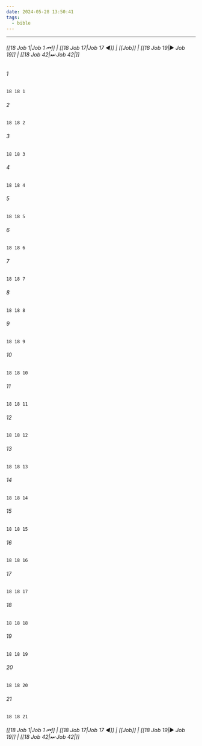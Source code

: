 ```yaml
---
date: 2024-05-28 13:50:41
tags:
  - bible
---
```

___

###### [[18 Job 1|Job 1 ⏮]] | [[18 Job 17|Job 17 ◀]] | [[Job]] | [[18 Job 19|▶ Job 19]] | [[18 Job 42|⏭ Job 42|]]

###### 1
``` verse
18 18 1 
```
###### 2
``` verse
18 18 2 
```
###### 3
``` verse
18 18 3 
```
###### 4
``` verse
18 18 4 
```
###### 5
``` verse
18 18 5 
```
###### 6
``` verse
18 18 6 
```
###### 7
``` verse
18 18 7 
```
###### 8
``` verse
18 18 8 
```
###### 9
``` verse
18 18 9 
```
###### 10
``` verse
18 18 10 
```
###### 11
``` verse
18 18 11 
```
###### 12
``` verse
18 18 12 
```
###### 13
``` verse
18 18 13 
```
###### 14
``` verse
18 18 14 
```
###### 15
``` verse
18 18 15 
```
###### 16
``` verse
18 18 16 
```
###### 17
``` verse
18 18 17 
```
###### 18
``` verse
18 18 18 
```
###### 19
``` verse
18 18 19 
```
###### 20
``` verse
18 18 20 
```
###### 21
``` verse
18 18 21 
```

###### [[18 Job 1|Job 1 ⏮]] | [[18 Job 17|Job 17 ◀]] | [[Job]] | [[18 Job 19|▶ Job 19]] | [[18 Job 42|⏭ Job 42|]]

